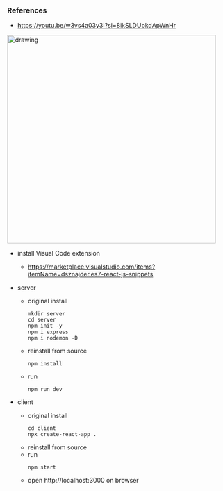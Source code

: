 
### References
* https://youtu.be/w3vs4a03y3I?si=8ikSLDUbkdApWnHr

[<img src="https://img.youtube.com/vi/w3vs4a03y3I/0.jpg" alt="drawing" width="480"/>](https://youtu.be/w3vs4a03y3I)

* install Visual Code extension
  * https://marketplace.visualstudio.com/items?itemName=dsznajder.es7-react-js-snippets

* server
  * original install
    ```
    mkdir server
    cd server
    npm init -y
    npm i express
    npm i nodemon -D
    ```
  * reinstall from source
    ```
    npm install
    ```
  * run
    ```
    npm run dev
    ```
* client
  * original install
    ```
    cd client
    npx create-react-app .
    ```
  * reinstall from source
  * run
    ```
    npm start
    ```
  * open http://localhost:3000 on browser